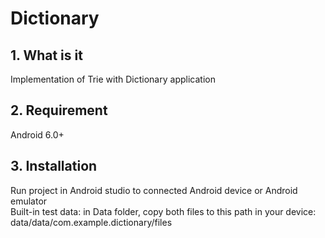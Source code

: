 # Dictionary
## 1. What is it
Implementation of Trie with Dictionary application
## 2. Requirement
Android 6.0+
## 3. Installation
Run project in Android studio to connected Android device or Android emulator <br>
Built-in test data: in Data folder, copy both files to this path in your device: data/data/com.example.dictionary/files
